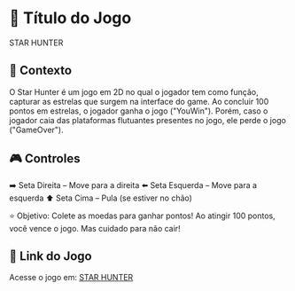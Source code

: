 # 📌 Título do Jogo

STAR HUNTER

## 🚀 Contexto

O Star Hunter é um jogo em 2D no qual o jogador tem como função, capturar as estrelas que surgem na interface do game. Ao concluir 100 pontos em estrelas, o jogador ganha o jogo ("YouWin"). Porém, caso o jogador caia das plataformas flutuantes presentes no jogo, ele perde o jogo ("GameOver").

## 🎮 Controles

➡️ Seta Direita – Move para a direita
⬅️ Seta Esquerda – Move para a esquerda
⬆️ Seta Cima – Pula (se estiver no chão)

⭐ Objetivo: Colete as moedas para ganhar pontos! Ao atingir 100 pontos, você vence o jogo. Mas cuidado para não cair!

## 🔗 Link do Jogo

Acesse o jogo em: [ STAR HUNTER](http://127.0.0.1:5500/index2.html)
